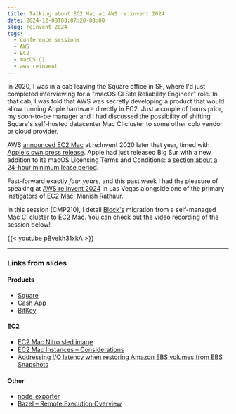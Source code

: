 ```yaml
---
title: Talking about EC2 Mac at AWS re:invent 2024
date: 2024-12-08T08:07:20-08:00
slug: reinvent-2024
tags:
  - conference sessions
  - AWS
  - EC2
  - macOS CI
  - aws reinvent
---
```


In 2020, I was in a cab leaving the Square office in SF, where I'd just completed interviewing for a "macOS CI Site Reliability Engineer" role. In that cab, I was told that AWS was secretly developing a product that would allow running Apple hardware directly in EC2. Just a couple of hours prior, my soon-to-be manager and I had discussed the possibility of shifting Square's self-hosted datacenter Mac CI cluster to some other colo vendor or cloud provider.

AWS [announced EC2 Mac](https://youtu.be/AaYNwOh90Pg?t=2169) at re:Invent 2020 later that year, timed with [Apple's own press release](https://developer.apple.com/news/?id=swfemvx0). Apple had just released Big Sur with a new addition to its macOS Licensing Terms and Conditions: a [section about a 24-hour minimum lease period](https://appleinsider.com/articles/20/11/12/apple-outlines-device-and-software-leasing-in-macos-big-sur-licensing-agreement).

Fast-forward exactly *four years*, and this past week I had the pleasure of speaking at [AWS re:Invent 2024](https://reinvent.awsevents.com/) in Las Vegas alongside one of the primary instigators of EC2 Mac, Manish Rathaur.

In this session (CMP210), I detail [Block's](https://block.xyz/) migration from a self-managed Mac CI cluster to EC2 Mac. You can check out the video recording of the session below!

{{< youtube pBvekh31xkA >}}

<hr>

### Links from slides

#### Products

* [Square](https://squareup.com/)
* [Cash App](https://cash.app/)
* [BitKey](https://bitkey.build/)

#### EC2

* [EC2 Mac Nitro sled image](https://github.com/aws-samples/amazon-ec2-mac-getting-started/blob/main/img/nitro-mac-full-image.png)
* [EC2 Mac Instances – Considerations](https://docs.aws.amazon.com/AWSEC2/latest/UserGuide/ec2-mac-instances.html#mac-instance-considerations)
* [Addressing I/O latency when restoring Amazon EBS volumes from EBS Snapshots](https://aws.amazon.com/blogs/storage/addressing-i-o-latency-when-restoring-amazon-ebs-volumes-from-ebs-snapshots/)

#### Other

* [node_exporter](https://github.com/prometheus/node_exporter)
* [Bazel – Remote Execution Overview](https://bazel.build/remote/rbe)